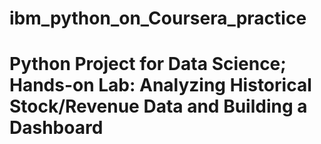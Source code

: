 # ibm_python_on_Coursera_practice
# Python Project for Data Science; Hands-on Lab: Analyzing Historical Stock/Revenue Data and Building a Dashboard
